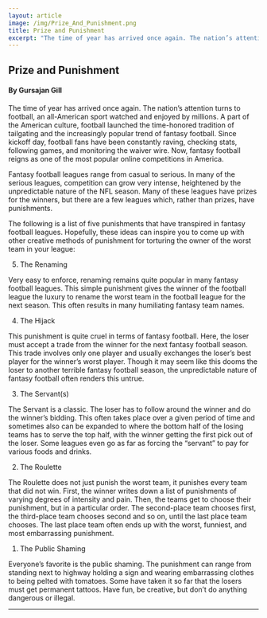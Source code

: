 ```yaml
---
layout: article
image: /img/Prize_And_Punishment.png
title: Prize and Punishment
excerpt: "The time of year has arrived once again. The nation’s attention turns to football, an all-American sport watched and enjoyed by millions. A part of the American culture, football launched the time-honored tradition of tailgating and the increasingly popular trend of fantasy football."
---
```


<h2>Prize and Punishment</h2>
<h4>By Gursajan Gill</h4>

The time of year has arrived once again. The nation’s attention turns to football, an all-American sport watched and enjoyed by millions. A part of the American culture, football launched the time-honored tradition of tailgating and the increasingly popular trend of fantasy football. Since kickoff day, football fans have been constantly raving, checking stats, following games, and monitoring the waiver wire. Now, fantasy football reigns as one of the most popular online competitions in America. 

Fantasy football leagues range from casual to serious. In many of the serious leagues, competition can grow very intense, heightened by the unpredictable nature of the NFL season. Many of these leagues have prizes for the winners, but there are a few leagues which, rather than prizes, have punishments.

The following is a list of five punishments that have transpired in fantasy football leagues. Hopefully, these ideas can inspire you to come up with other creative methods of punishment for torturing the owner of the worst team in your league: 

5. The Renaming

Very easy to enforce, renaming remains quite popular in many fantasy football leagues. This simple punishment gives the winner of the football league the luxury to rename the worst team in the football league for the next season. This often results in many humiliating fantasy team names. 

4. The Hijack

This punishment is quite cruel in terms of fantasy football. Here, the loser must accept a trade from the winner for the next fantasy football season. This trade involves only one player and usually exchanges the loser’s best player for the winner’s worst player. Though it may seem like this dooms the loser to another terrible fantasy football season, the unpredictable nature of fantasy football often renders this untrue. 

3. The Servant(s)

The Servant is a classic. The loser has to follow around the winner and do the winner’s bidding. This often takes place over a given period of time and sometimes also can be expanded to where the bottom half of the losing teams has to serve the top half, with the winner getting the first pick out of the loser. Some leagues even go as far as forcing the “servant” to pay for various foods and drinks. 

2. The Roulette

The Roulette does not just punish the worst team, it punishes every team that did not win. First, the winner writes down a list of punishments of varying degrees of intensity and pain. Then, the teams get to choose their punishment, but in a particular order. The second-place team chooses first, the third-place team chooses second and so on, until the last place team chooses. The last place team often ends up with the worst, funniest, and most embarrassing punishment. 

1. The Public Shaming

Everyone’s favorite is the public shaming. The punishment can range from standing next to highway holding a sign and wearing embarrassing clothes to being pelted with tomatoes. Some have taken it so far that the losers must get permanent tattoos. Have fun, be creative, but don’t do anything dangerous or illegal. 

<hr style="border-color:#7D7D7D;height:0.5px;">
